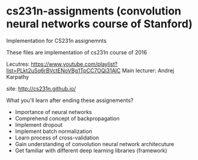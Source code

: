 # cs231n-assignments (convolution neural networks course of Stanford)
Implementation for CS231n assignemnts

These files are implementation of cs231n course of 2016


Lecutres: https://www.youtube.com/playlist?list=PLkt2uSq6rBVctENoVBg1TpCC7OQi31AlC
Main lecturer: Andrej Karpathy


site: http://cs231n.github.io/

What you'll learn after ending these assignements?
- Importance of neural networks
- Comprehend concept of backpropagation
- Implement dropout
- Implement batch normalization
- Learn process of cross-validation
- Gain understanding of convolution neural network architecuture
- Get familiar with different deep learning libraries (framework)
